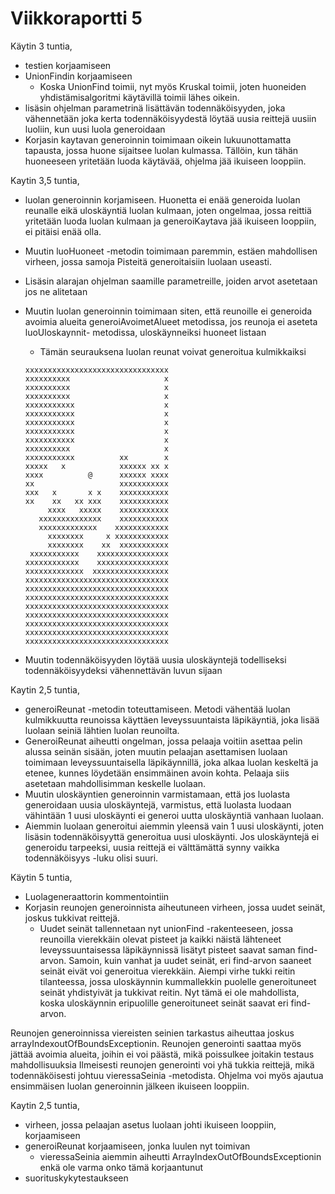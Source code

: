 # Viikkoraportti 5

Käytin 3 tuntia,

* testien korjaamiseen
* UnionFindin korjaamiseen
  * Koska UnionFind toimii, nyt myös Kruskal toimii, joten huoneiden yhdistämisalgoritmi käytävillä toimii lähes oikein.
* lisäsin ohjelman parametrinä lisättävän todennäköisyyden, joka vähennetään joka kerta todennäköisyydestä löytää uusia reittejä uusiin luoliin, kun uusi luola generoidaan
* Korjasin kaytavan generoinnin toimimaan oikein lukuunottamatta tapausta, jossa huone sijaitsee luolan kulmassa. Tällöin, kun tähän huoneeseen yritetään luoda käytävää, ohjelma jää ikuiseen looppiin.

Kaytin 3,5 tuntia, 

* luolan generoinnin korjamiseen. Huonetta ei enää generoida luolan reunalle eikä uloskäyntiä luolan kulmaan, joten ongelmaa, jossa reittiä yritetään luoda luolan kulmaan ja generoiKaytava jää ikuiseen looppiin, ei pitäisi enää olla.
* Muutin luoHuoneet -metodin toimimaan paremmin, estäen mahdollisen virheen, jossa samoja Pisteitä generoitaisiin luolaan useasti.
* Lisäsin alarajan ohjelman saamille parametreille, joiden arvot asetetaan jos ne alitetaan
* Muutin luolan generoinnin toimimaan siten, että reunoille ei generoida avoimia alueita generoiAvoimetAlueet metodissa, jos reunoja ei aseteta luoUloskaynnit- metodissa, uloskäynneiksi huoneet listaan
  * Tämän seurauksena luolan reunat voivat generoitua kulmikkaiksi

  ```
  xxxxxxxxxxxxxxxxxxxxxxxxxxxxxxxx
  xxxxxxxxxx                     x
  xxxxxxxxxx                     x
  xxxxxxxxxx                     x
  xxxxxxxxxxx                    x
  xxxxxxxxxxx                    x
  xxxxxxxxxxx                    x
  xxxxxxxxxxx                    x
  xxxxxxxxxxx                    x
  xxxxxxxxxx                     x
  xxxxxxxxxxx          xx        x
  xxxxx   x            xxxxxx xx x
  xxxx          @      xxxxxx xxxx
  xx                   xxxxxxxxxxx
  xxx   x       x x    xxxxxxxxxxx
  xx    xx   xx xxx    xxxxxxxxxxx
       xxxx   xxxxx    xxxxxxxxxxx
     xxxxxxxxxxxxxx    xxxxxxxxxxx
     xxxxxxxxxxxxx    xxxxxxxxxxxx
       xxxxxxxx     x xxxxxxxxxxxx
       xxxxxxxx    xx  xxxxxxxxxxx
   xxxxxxxxxxx    xxxxxxxxxxxxxxxx
  xxxxxxxxxxxx    xxxxxxxxxxxxxxxx
  xxxxxxxxxxxxx  xxxxxxxxxxxxxxxxx
  xxxxxxxxxxxxxxxxxxxxxxxxxxxxxxxx
  xxxxxxxxxxxxxxxxxxxxxxxxxxxxxxxx
  xxxxxxxxxxxxxxxxxxxxxxxxxxxxxxxx
  xxxxxxxxxxxxxxxxxxxxxxxxxxxxxxxx
  xxxxxxxxxxxxxxxxxxxxxxxxxxxxxxxx
  xxxxxxxxxxxxxxxxxxxxxxxxxxxxxxxx
  xxxxxxxxxxxxxxxxxxxxxxxxxxxxxxxx
  xxxxxxxxxxxxxxxxxxxxxxxxxxxxxxxx
  ```
* Muutin todennäköisyyden löytää uusia uloskäyntejä todelliseksi todennäköisyydeksi vähennettävän luvun sijaan

Kaytin 2,5 tuntia,

* generoiReunat -metodin toteuttamiseen. Metodi vähentää luolan kulmikkuutta reunoissa käyttäen leveyssuuntaista läpikäyntiä, joka lisää luolaan seiniä lähtien luolan reunoilta.
* GeneroiReunat aiheutti ongelman, jossa pelaaja voitiin asettaa pelin alussa seinän sisään, joten muutin pelaajan asettamisen luolaan toimimaan leveyssuuntaisella läpikäynnillä, joka alkaa luolan keskeltä ja etenee, kunnes löydetään ensimmäinen avoin kohta. Pelaaja siis asetetaan mahdollisimman keskelle luolaan.
* Muutin uloskäyntien generoinnin varmistamaan, että jos luolasta generoidaan uusia uloskäyntejä, varmistus, että luolasta luodaan vähintään 1 uusi uloskäynti ei generoi uutta uloskäyntiä vanhaan luolaan.
* Aiemmin luolaan generoitui aiemmin yleensä vain 1 uusi uloskäynti, joten lisäsin todennäköisyyttä generoitua uusi uloskäynti. Jos uloskäyntejä ei generoidu tarpeeksi, uusia reittejä ei välttämättä synny vaikka todennäköisyys -luku olisi suuri.

Käytin 5 tuntia,

* Luolageneraattorin kommentointiin
* Korjasin reunojen generoinnista aiheutuneen virheen, jossa uudet seinät, joskus tukkivat reittejä.
  * Uudet seinät tallennetaan nyt unionFind -rakenteeseen, jossa reunoilla vierekkäin olevat pisteet ja kaikki näistä lähteneet leveyssuuntaisessa läpikäynnissä lisätyt pisteet saavat saman find-arvon. Samoin, kuin vanhat ja uudet seinät, eri find-arvon saaneet seinät eivät voi generoitua vierekkäin. Aiempi virhe tukki reitin tilanteessa, jossa uloskäynnin kummallekkin puolelle generoituneet seinät yhdistyivät ja tukkivat reitin. Nyt tämä ei ole mahdollista, koska uloskäynnin eripuolille generoituneet seinät saavat eri find-arvon.

Reunojen generoinnissa viereisten seinien tarkastus aiheuttaa joskus arrayIndexoutOfBoundsExceptionin. 
Reunojen generointi saattaa myös jättää avoimia alueita, joihin ei voi päästä, mikä poissulkee joitakin testaus mahdollisuuksia
Ilmeisesti reunojen generointi voi yhä tukkia reittejä, mikä todennäköisesti johtuu vieressaSeinia -metodista.
Ohjelma voi myös ajautua ensimmäisen luolan generoinnin jälkeen ikuiseen looppiin.

Kaytin 2,5 tuntia,
 * virheen, jossa pelaajan asetus luolaan johti ikuiseen looppiin, korjaamiseen
 * generoiReunat korjaamiseen, jonka luulen nyt toimivan
   *  vieressaSeinia aiemmin aiheutti ArrayIndexOutOfBoundsExceptionin enkä ole varma onko tämä korjaantunut
 * suorituskykytestaukseen
 
